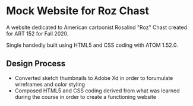 # Mock Website for Roz Chast

A website dedicated to American cartoonist Rosalind "Roz" Chast created for ART 152 for Fall 2020.

Single handedly built using HTML5 and CSS coding with ATOM 1.52.0.

## Design Process
- Converted sketch thumbnails to Adobe Xd in order to forumulate wireframes and color styling
- Composed HTML5 and CSS coding derived from what was learned during the course in order to create a functioning website
